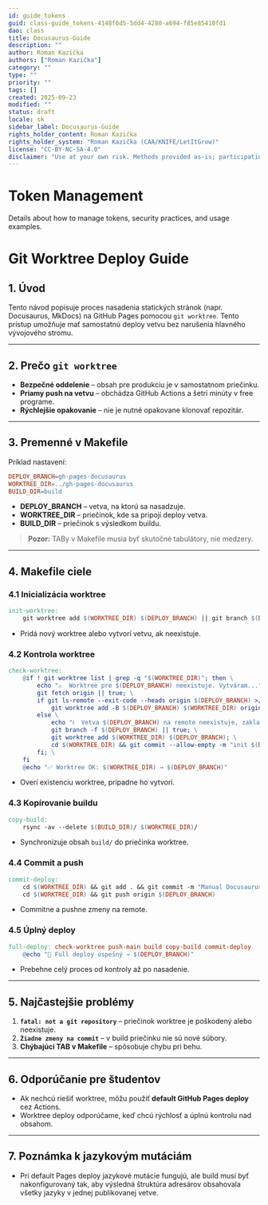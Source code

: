 ```yaml
---
id: guide_tokens
guid: class-guide_tokens-4148f6d5-5dd4-4280-a694-f85e85410fd1
dao: class
title: Docusaurus-Guide
description: ""
author: Roman Kazička
authors: ["Roman Kazička"]
category: ""
type: ""
priority: ""
tags: []
created: 2025-09-23
modified: ""
status: draft
locale: sk
sidebar_label: Docusaurus-Guide
rights_holder_content: Roman Kazička
rights_holder_system: "Roman Kazička (CAA/KNIFE/LetItGrow)"
license: "CC-BY-NC-SA-4.0"
disclaimer: "Use at your own risk. Methods provided as-is; participation is voluntary and context-aware."
---
```

# Token Management
Details about how to manage tokens, security practices, and usage examples.

# Git Worktree Deploy Guide

## 1. Úvod

Tento návod popisuje proces nasadenia statických stránok (napr. Docusaurus, MkDocs) na GitHub Pages pomocou `git worktree`. Tento prístup umožňuje mať samostatnú deploy vetvu bez narušenia hlavného vývojového stromu.

---

## 2. Prečo `git worktree`

* **Bezpečné oddelenie** – obsah pre produkciu je v samostatnom priečinku.
* **Priamy push na vetvu** – obchádza GitHub Actions a šetrí minúty v free programe.
* **Rýchlejšie opakovanie** – nie je nutné opakovane klonovať repozitár.

---

## 3. Premenné v Makefile

Príklad nastavení:

```makefile
DEPLOY_BRANCH=gh-pages-docusaurus
WORKTREE_DIR=../gh-pages-docusaurus
BUILD_DIR=build
```

* **DEPLOY\_BRANCH** – vetva, na ktorú sa nasadzuje.
* **WORKTREE\_DIR** – priečinok, kde sa pripojí deploy vetva.
* **BUILD\_DIR** – priečinok s výsledkom buildu.

> **Pozor:** TABy v Makefile musia byť skutočné tabulátory, nie medzery.

---

## 4. Makefile ciele

### 4.1 Inicializácia worktree

```makefile
init-worktree:
	git worktree add $(WORKTREE_DIR) $(DEPLOY_BRANCH) || git branch $(DEPLOY_BRANCH) && git worktree add $(WORKTREE_DIR) $(DEPLOY_BRANCH)
```

* Pridá nový worktree alebo vytvorí vetvu, ak neexistuje.

### 4.2 Kontrola worktree

```makefile
check-worktree:
	@if ! git worktree list | grep -q "$(WORKTREE_DIR)"; then \
		echo "⚠️  Worktree pre $(DEPLOY_BRANCH) neexistuje. Vytváram..."; \
		git fetch origin || true; \
		if git ls-remote --exit-code --heads origin $(DEPLOY_BRANCH) >/dev/null 2>&1; then \
			git worktree add -B $(DEPLOY_BRANCH) $(WORKTREE_DIR) origin/$(DEPLOY_BRANCH); \
		else \
			echo "ℹ️  Vetva $(DEPLOY_BRANCH) na remote neexistuje, zakladám lokálne…"; \
			git branch -f $(DEPLOY_BRANCH) || true; \
			git worktree add $(WORKTREE_DIR) $(DEPLOY_BRANCH); \
			cd $(WORKTREE_DIR) && git commit --allow-empty -m "init $(DEPLOY_BRANCH)" && git push -u origin $(DEPLOY_BRANCH); \
		fi; \
	fi
	@echo "✅ Worktree OK: $(WORKTREE_DIR) → $(DEPLOY_BRANCH)"
```

* Overí existenciu worktree, prípadne ho vytvorí.

### 4.3 Kopírovanie buildu

```makefile
copy-build:
	rsync -av --delete $(BUILD_DIR)/ $(WORKTREE_DIR)/
```

* Synchronizuje obsah `build/` do priečinka worktree.

### 4.4 Commit a push

```makefile
commit-deploy:
	cd $(WORKTREE_DIR) && git add . && git commit -m "Manual Docusaurus deploy" || echo "⚠️  Žiadne zmeny na commit."
	cd $(WORKTREE_DIR) && git push origin $(DEPLOY_BRANCH)
```

* Commitne a pushne zmeny na remote.

### 4.5 Úplný deploy

```makefile
full-deploy: check-worktree push-main build copy-build commit-deploy
	@echo "🎉 Full deploy úspešný → $(DEPLOY_BRANCH)"
```

* Prebehne celý proces od kontroly až po nasadenie.

---

## 5. Najčastejšie problémy

1. **`fatal: not a git repository`** – priečinok worktree je poškodený alebo neexistuje.
2. **`Žiadne zmeny na commit`** – v build priečinku nie sú nové súbory.
3. **Chýbajúci TAB v Makefile** – spôsobuje chybu pri behu.

---

## 6. Odporúčanie pre študentov

* Ak nechcú riešiť worktree, môžu použiť **default GitHub Pages deploy** cez Actions.
* Worktree deploy odporúčame, keď chcú rýchlosť a úplnú kontrolu nad obsahom.

---

## 7. Poznámka k jazykovým mutáciám

* Pri default Pages deploy jazykové mutácie fungujú, ale build musí byť nakonfigurovaný tak, aby výsledná štruktúra adresárov obsahovala všetky jazyky v jednej publikovanej vetve.
